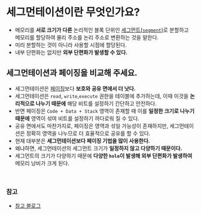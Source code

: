 # 세그먼테이션이란 무엇인가요?

- 메모리를 **서로 크기가 다른** 논리적인 블록 단위인 [세그먼트(`segment`)](https://github.com/genesis12345678/TIL/blob/main/interview/os/11_20/Paging.md#segmentation)로 분할하고 메모리를 할당하여 물리 주소를 논리 주소로 변환하는 것을 말한다.
- 미리 분할하는 것이 아니라 사용할 시점에 할당된다.
- 내부 단편화는 없지만 **외부 단편화가 발생할 수 있다.**

## 세그먼테이션과 페이징을 비교해 주세요.

- 세그먼테이션은 [페이징](https://github.com/genesis12345678/TIL/blob/main/interview/os/11_20/Paging.md#%ED%8E%98%EC%9D%B4%EC%A7%95%EC%9D%B4%EB%9E%80-%EB%AC%B4%EC%97%87%EC%9D%B8%EA%B0%80%EC%9A%94)보다 **보호와 공유 면에서 더 낫다.**
- 세그먼테이션은 `read`, `write`,`execute` 권한을 테이블에 추가하는데, 이때 이것을 **논리적으로 나누기 때문에** 해당 비트를 설정하기 간단하고 안전하다.
- 반면 페이징은 `Code + Data + Stack` 영역이 존재할 때 이를 **일정한 크기로 나누기 때문에** 영역이 섞여 비트를 설정하기 까다로워 질 수 있다.
- 공유 면에서도 마찬가지로, 페이징은 영역과 섞일 가능성이 존재하지만, 세그먼테이션은 정확히 영역을 나누므로 더 효율적으로 공유를 할 수 있다.
- 현재 대부분은 **세그먼테이션보다 페이징 기법을 많이 사용한다.**
- 왜냐하면, 세그먼테이션의 세그먼트 크기가 **일정하지 않고 다양하기 때문이다.**
- 세그먼트의 크기가 다양하기 때문에 **다양한 `hole`이 발생해 외부 단편화가 발생하여** 메모리 낭비가 크게 된다.

<br>

### 참고
- [참고 블로그](https://code-lab1.tistory.com/57)